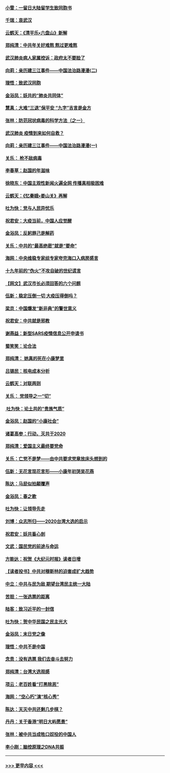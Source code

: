 #### [小雪：一留日大陆留学生致同胞书](../pages/nsc993/n11834624.md?t=02010055) 
#### [千瑞：哀武汉](../pages/nsc993/n11833647.md?t=02010055) 
#### [云鹤天：《清平乐▪六盘山》新解](../pages/nsc993/n11833611.md?t=02010055) 
#### [郑纯清：中共年关好难熬 熬过更难熬](../pages/nsc993/n11833489.md?t=02010055) 
#### [武汉肺炎病人家属控诉：政府太不要脸了](../pages/nsc993/n11833205.md?t=02010055) 
#### [向莉：亲历建三江事件——中国法治路漫漫(二)](../pages/nsc993/n11829102.md?t=02010055) 
#### [理悟：致武汉同胞](../pages/nsc993/n11831522.md?t=02010055) 
#### [金浴凤：妖共的“肺炎共同体”](../pages/nsc993/n11829448.md?t=02010055) 
#### [慧真：大难“三退”保平安 “九字”吉言是金方](../pages/nsc993/n11829501.md?t=02010055) 
#### [张林：防范冠状病毒的科学方法（之一）](../pages/nsc993/n11828618.md?t=02010055) 
#### [武汉肺炎 疫情到来如何自救？](../pages/nsc993/n11827632.md?t=02010055) 
#### [向莉：亲历建三江事件——中国法治路漫漫(一)](../pages/nsc993/n11827190.md?t=02010055) 
#### [关乐： 枪不敌病毒](../pages/nsc993/n11826746.md?t=02010055) 
#### [李春草：赵国的年滋味](../pages/nsc993/n11826321.md?t=02010055) 
#### [徐晓东：中国主观性新闻火遍全网 传播真相极困难](../pages/nsc993/n11826508.md?t=02010055) 
#### [云鹤天：《忆秦娥▪娄山关》再解](../pages/nsc993/n11824682.md?t=02010055) 
#### [吐为快：党与人民异忧乐](../pages/nsc993/n11824660.md?t=02010055) 
#### [祝君安：大疫当前，中国人应觉醒](../pages/nsc993/n11821946.md?t=02010055) 
#### [金浴凤：反躬罪己是解药](../pages/nsc993/n11820280.md?t=02010055) 
#### [关乐：中共的“最高绝密”就是“要命”](../pages/nsc993/n11816946.md?t=02010055) 
#### [海网：中央维稳专家组专家夸完海口入病房感言](../pages/nsc993/n11815138.md?t=02010055) 
#### [十九年前的“伪火”不攻自破的世纪谎言](../pages/nsc993/n11813238.md?t=02010055) 
#### [【网文】武汉市长必须回答的六个问题](../pages/nsc993/n11813848.md?t=02010055) 
#### [伍新：稳定压倒一切 大疫压得倒吗？](../pages/nsc993/n11812634.md?t=02010055) 
#### [梁京：中国爆发“新非典”的警世意义](../pages/nsc993/n11812554.md?t=02010055) 
#### [祝君安：中共就是邪教](../pages/nsc993/n11812431.md?t=02010055) 
#### [谢燕益：新型SARS疫情信息公开申请书](../pages/nsc993/n11808840.md?t=02010055) 
#### [蜀笑笑：论合法](../pages/nsc993/n11808064.md?t=02010055) 
#### [郑纯清： 她真的死在小康梦里](../pages/nsc993/n11806623.md?t=02010055) 
#### [吕锡民：核电成本分析](../pages/nsc993/n11806284.md?t=02010055) 
#### [云鹤天：对联两则](../pages/nsc993/n11805957.md?t=02010055) 
#### [关乐： 党领导之一“切”](../pages/nsc993/n11804505.md?t=02010055) 
#### [ 吐为快：论土共的“贵族气质”](../pages/nsc993/n11804490.md?t=02010055) 
#### [金浴凤：赵国的“小康社会”](../pages/nsc993/n11804452.md?t=02010055) 
#### [诸葛高参：行动，灭共于2020](../pages/nsc993/n11804120.md?t=02010055) 
#### [郑纯清：爱国主义最终要党命](../pages/nsc993/n11802197.md?t=02010055) 
#### [关乐：亡党不是梦——由中共要求党章放床头想到的](../pages/nsc993/n11802156.md?t=02010055) 
#### [伍新：无花言现花言形——小康年初哭吴花燕](../pages/nsc993/n11800044.md?t=02010055) 
#### [陈达：马屁似拍颠覆声](../pages/nsc993/n11800010.md?t=02010055) 
#### [金浴凤：春之歌](../pages/nsc993/n11797687.md?t=02010055) 
#### [吐为快：让领导先走](../pages/nsc993/n11797512.md?t=02010055) 
#### [刘博：众志所归——2020台湾大选的启示](../pages/nsc993/n11796878.md?t=02010055) 
#### [祝君安：妖共畜心剖](../pages/nsc993/n11794273.md?t=02010055) 
#### [文武：国民党的前途与命运](../pages/nsc993/n11794198.md?t=02010055) 
#### [方能达：祝贺《大纪元时报》读者日增](../pages/nsc993/n11793807.md?t=02010055) 
#### [【读者投书】中共对穆斯林的迫害成扩大趋势](../pages/nsc993/n11791371.md?t=02010055) 
#### [中立：中共与民为敌 期望台湾民主统一大陆](../pages/nsc993/n11790392.md?t=02010055) 
#### [苦胆：一张选票的距离](../pages/nsc993/n11788914.md?t=02010055) 
#### [陆客：致习近平的一封信](../pages/nsc993/n11788867.md?t=02010055) 
#### [吐为快：贺中华民国之民主光大](../pages/nsc993/n11788618.md?t=02010055) 
#### [金浴凤：末日党之像](../pages/nsc993/n11787475.md?t=02010055) 
#### [理悟：中共不是中国](../pages/nsc993/n11787463.md?t=02010055) 
#### [念贲：没有选票  我们去奋斗去努力](../pages/nsc993/n11787398.md?t=02010055) 
#### [郑纯清：台湾大选观感](../pages/nsc993/n11786210.md?t=02010055) 
#### [项云：老百姓看“打黑除恶”](../pages/nsc993/n11785398.md?t=02010055) 
#### [海网：“空心朽”演“核心秀”](../pages/nsc993/n11783874.md?t=02010055) 
#### [陈达：天灭中共还剩几步棋？](../pages/nsc993/n11783719.md?t=02010055) 
#### [丹丹：关于香港“明日大屿愿景”](../pages/nsc993/n11783273.md?t=02010055) 
#### [张林：被中共当成牲口奴役的中国人](../pages/nsc993/n11782397.md?t=02010055) 
#### [李小刚：脑控原理之DNA共振](../pages/nsc993/n11780962.md?t=02010055) 

----
#### [ >>> 更早内容 <<< ](../indexes/nsc993-earlier.md)
